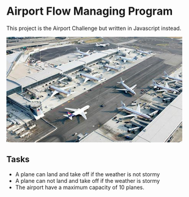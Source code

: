 Airport Flow Managing Program
=====
This project is the Airport Challenge but written in Javascript instead.

![airport](airport.jpg)

Tasks
---
- A plane can land and take off if the weather is not stormy
- A plane can not land and take off if the weather is stormy
- The airport have a maximum capacity of 10 planes.
